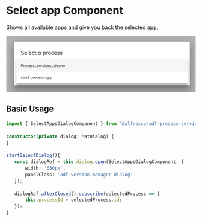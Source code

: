 # Select app Component

Shows all available apps and give you back the selected app.

![select-apps-dialog](docassets/images/select-apps-dialog.png)

## Basic Usage

 ```ts
import { SelectAppsDialogComponent } from '@alfresco/adf-process-services';

constructor(private dialog: MatDialog) {
}
    
startSelectDialog(){
    const dialogRef = this.dialog.open(SelectAppsDialogComponent, {
        width: '630px',
        panelClass: 'adf-version-manager-dialog'
    });
    
    dialogRef.afterClosed().subscribe(selectedProcess => {
        this.processId = selectedProcess.id;
    });
}

```
